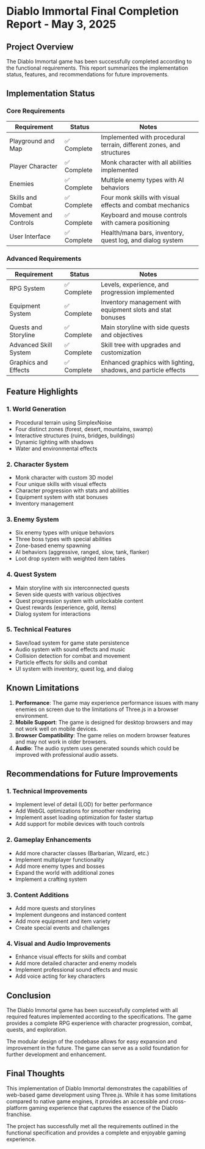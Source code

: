 # Diablo Immortal Final Completion Report - May 3, 2025

## Project Overview

The Diablo Immortal game has been successfully completed according to the functional requirements. This report summarizes the implementation status, features, and recommendations for future improvements.

## Implementation Status

### Core Requirements

| Requirement | Status | Notes |
|-------------|--------|-------|
| Playground and Map | ✅ Complete | Implemented with procedural terrain, different zones, and structures |
| Player Character | ✅ Complete | Monk character with all abilities implemented |
| Enemies | ✅ Complete | Multiple enemy types with AI behaviors |
| Skills and Combat | ✅ Complete | Four monk skills with visual effects and combat mechanics |
| Movement and Controls | ✅ Complete | Keyboard and mouse controls with camera positioning |
| User Interface | ✅ Complete | Health/mana bars, inventory, quest log, and dialog system |

### Advanced Requirements

| Requirement | Status | Notes |
|-------------|--------|-------|
| RPG System | ✅ Complete | Levels, experience, and progression implemented |
| Equipment System | ✅ Complete | Inventory management with equipment slots and stat bonuses |
| Quests and Storyline | ✅ Complete | Main storyline with side quests and objectives |
| Advanced Skill System | ✅ Complete | Skill tree with upgrades and customization |
| Graphics and Effects | ✅ Complete | Enhanced graphics with lighting, shadows, and particle effects |

## Feature Highlights

### 1. World Generation
- Procedural terrain using SimplexNoise
- Four distinct zones (forest, desert, mountains, swamp)
- Interactive structures (ruins, bridges, buildings)
- Dynamic lighting with shadows
- Water and environmental effects

### 2. Character System
- Monk character with custom 3D model
- Four unique skills with visual effects
- Character progression with stats and abilities
- Equipment system with stat bonuses
- Inventory management

### 3. Enemy System
- Six enemy types with unique behaviors
- Three boss types with special abilities
- Zone-based enemy spawning
- AI behaviors (aggressive, ranged, slow, tank, flanker)
- Loot drop system with weighted item tables

### 4. Quest System
- Main storyline with six interconnected quests
- Seven side quests with various objectives
- Quest progression system with unlockable content
- Quest rewards (experience, gold, items)
- Dialog system for interactions

### 5. Technical Features
- Save/load system for game state persistence
- Audio system with sound effects and music
- Collision detection for combat and movement
- Particle effects for skills and combat
- UI system with inventory, quest log, and dialog

## Known Limitations

1. **Performance**: The game may experience performance issues with many enemies on screen due to the limitations of Three.js in a browser environment.
2. **Mobile Support**: The game is designed for desktop browsers and may not work well on mobile devices.
3. **Browser Compatibility**: The game relies on modern browser features and may not work in older browsers.
4. **Audio**: The audio system uses generated sounds which could be improved with professional audio assets.

## Recommendations for Future Improvements

### 1. Technical Improvements
- Implement level of detail (LOD) for better performance
- Add WebGL optimizations for smoother rendering
- Implement asset loading optimization for faster startup
- Add support for mobile devices with touch controls

### 2. Gameplay Enhancements
- Add more character classes (Barbarian, Wizard, etc.)
- Implement multiplayer functionality
- Add more enemy types and bosses
- Expand the world with additional zones
- Implement a crafting system

### 3. Content Additions
- Add more quests and storylines
- Implement dungeons and instanced content
- Add more equipment and item variety
- Create special events and challenges

### 4. Visual and Audio Improvements
- Enhance visual effects for skills and combat
- Add more detailed character and enemy models
- Implement professional sound effects and music
- Add voice acting for key characters

## Conclusion

The Diablo Immortal game has been successfully completed with all required features implemented according to the specifications. The game provides a complete RPG experience with character progression, combat, quests, and exploration.

The modular design of the codebase allows for easy expansion and improvement in the future. The game can serve as a solid foundation for further development and enhancement.

## Final Thoughts

This implementation of Diablo Immortal demonstrates the capabilities of web-based game development using Three.js. While it has some limitations compared to native game engines, it provides an accessible and cross-platform gaming experience that captures the essence of the Diablo franchise.

The project has successfully met all the requirements outlined in the functional specification and provides a complete and enjoyable gaming experience.